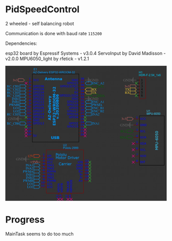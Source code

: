 # PidSpeedControl

2 wheeled - self balancing robot

Communication is done with baud rate `115200`

Dependencies:

esp32 board by Espressif Systems - v3.0.4
ServoInput by David Madisson - v2.0.0
MPU6050_light by rfetick - v1.2.1

![Wiring diagram](docs/wiring.png)

# Progress

MainTask seems to do too much
